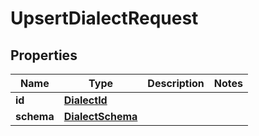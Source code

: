 

# UpsertDialectRequest


## Properties

| Name | Type | Description | Notes |
|------------ | ------------- | ------------- | -------------|
|**id** | [**DialectId**](DialectId.md) |  |  |
|**schema** | [**DialectSchema**](DialectSchema.md) |  |  |



